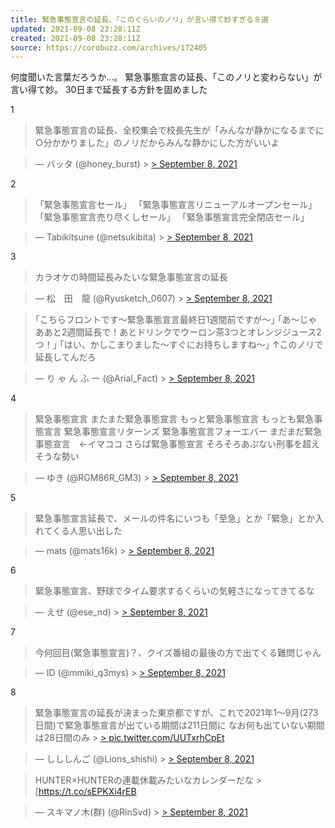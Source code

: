 ```yaml
---
title: 緊急事態宣言の延長、「このぐらいのノリ」が言い得て妙すぎる８選
updated: 2021-09-08 23:28:11Z
created: 2021-09-08 23:28:11Z
source: https://corobuzz.com/archives/172405
---
```


何度聞いた言葉だろうか…。
緊急事態宣言の延長、「このノリと変わらない」が言い得て妙。
30日まで延長する方針を固めました

1
> 緊急事態宣言の延長、全校集会で校長先生が「みんなが静かになるまでに○分かかりました」のノリだからみんな静かにした方がいいよ

> — バッタ (@honey_burst) > [> September 8, 2021](https://twitter.com/honey_burst/status/1435554666528403458?ref_src=twsrc%5Etfw)

2
> 「緊急事態宣言セール」
> 「緊急事態宣言リニューアルオープンセール」
> 「緊急事態宣言売り尽くしセール」
> 「緊急事態宣言完全閉店セール」

> — Tabikitsune (@netsukibita) > [> September 8, 2021](https://twitter.com/netsukibita/status/1435583299754201096?ref_src=twsrc%5Etfw)

3
> カラオケの時間延長みたいな緊急事態宣言の延長

> — 松　田　龍 (@Ryusketch_0607) > [> September 8, 2021](https://twitter.com/Ryusketch_0607/status/1435399410905538563?ref_src=twsrc%5Etfw)

> ｢こちらフロントです〜緊急事態宣言最終日1週間前ですが〜｣
> ｢あ〜じゃああと2週間延長で！あとドリンクでウーロン茶3つとオレンジジュース2つ！｣
> ｢はい、かしこまりました〜すぐにお持ちしますね〜｣
> ↑このノリで延長してんだろ

> — り ゃ ん ふ ー (@Arial_Fact) > [> September 8, 2021](https://twitter.com/Arial_Fact/status/1435582941627772929?ref_src=twsrc%5Etfw)

4
> 緊急事態宣言
> またまた緊急事態宣言
> もっと緊急事態宣言
> もっとも緊急事態宣言
> 緊急事態宣言リターンズ
> 緊急事態宣言フォーエバー
> まだまだ緊急事態宣言　←イマココ
> さらば緊急事態宣言
> そろそろあぶない刑事を超えそうな勢い

> — ゆき (@RGM86R_GM3) > [> September 8, 2021](https://twitter.com/RGM86R_GM3/status/1435578933815087104?ref_src=twsrc%5Etfw)

5
> 緊急事態宣言延長で、メールの件名にいつも「至急」とか「緊急」とか入れてくる人思い出した

> — mats (@mats16k) > [> September 8, 2021](https://twitter.com/mats16k/status/1435568778134188036?ref_src=twsrc%5Etfw)

6
> 緊急事態宣言、野球でタイム要求するくらいの気軽さになってきてるな

> — えせ (@ese_nd) > [> September 8, 2021](https://twitter.com/ese_nd/status/1435552095973756932?ref_src=twsrc%5Etfw)

7
> 今何回目(緊急事態宣言)？、クイズ番組の最後の方で出てくる難問じゃん

> — ID (@mmiki_q3mys) > [> September 8, 2021](https://twitter.com/mmiki_q3mys/status/1435593176237051907?ref_src=twsrc%5Etfw)

8
> 緊急事態宣言の延長が決まった東京都ですが、これで2021年1〜9月(273日間)で緊急事態宣言が出ている期間は211日間に
> なお何も出ていない期間は28日間のみ > [> pic.twitter.com/UUTxrhCpEt](https://t.co/UUTxrhCpEt)

> — しししんご (@Lions_shishi) > [> September 8, 2021](https://twitter.com/Lions_shishi/status/1435552866412810241?ref_src=twsrc%5Etfw)

> HUNTER×HUNTERの連載休載みたいなカレンダーだな > [https://t.co/sEPKXi4rEB

> — スキマノ木(群) (@RinSvd) > [> September 8, 2021](https://twitter.com/RinSvd/status/1435570488764289024?ref_src=twsrc%5Etfw)